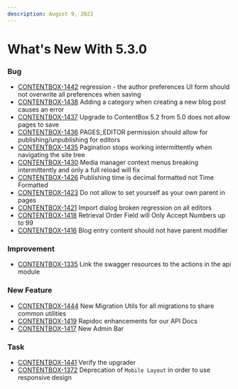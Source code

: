 ```yaml
---
description: August 9, 2022
---
```


# What's New With 5.3.0

### Bug

* [CONTENTBOX-1442](https://ortussolutions.atlassian.net/browse/CONTENTBOX-1442) regression - the author preferences UI form should not overwrite all preferences when saving
* [CONTENTBOX-1438](https://ortussolutions.atlassian.net/browse/CONTENTBOX-1438) Adding a category when creating a new blog post causes an error
* [CONTENTBOX-1437](https://ortussolutions.atlassian.net/browse/CONTENTBOX-1437) Upgrade to ContentBox 5.2 from 5.0 does not allow pages to save
* [CONTENTBOX-1436](https://ortussolutions.atlassian.net/browse/CONTENTBOX-1436) PAGES\_EDITOR permission should allow for publishing/unpublishing for editors
* [CONTENTBOX-1435](https://ortussolutions.atlassian.net/browse/CONTENTBOX-1435) Pagination stops working intermittently when navigating the site tree
* [CONTENTBOX-1430](https://ortussolutions.atlassian.net/browse/CONTENTBOX-1430) Media manager context menus breaking intermittently and only a full reload will fix
* [CONTENTBOX-1426](https://ortussolutions.atlassian.net/browse/CONTENTBOX-1426) Publishing time is decimal formatted not Time Formatted
* [CONTENTBOX-1423](https://ortussolutions.atlassian.net/browse/CONTENTBOX-1423) Do not allow to set yourself as your own parent in pages
* [CONTENTBOX-1421](https://ortussolutions.atlassian.net/browse/CONTENTBOX-1421) Import dialog broken regression on all editors
* [CONTENTBOX-1418](https://ortussolutions.atlassian.net/browse/CONTENTBOX-1418) Retrieval Order Field will Only Accept Numbers up to 99
* [CONTENTBOX-1416](https://ortussolutions.atlassian.net/browse/CONTENTBOX-1416) Blog entry content should not have parent modifier

### Improvement

* [CONTENTBOX-1335](https://ortussolutions.atlassian.net/browse/CONTENTBOX-1335) Link the swagger resources to the actions in the api module

### New Feature

* [CONTENTBOX-1444](https://ortussolutions.atlassian.net/browse/CONTENTBOX-1444) New Migration Utils for all migrations to share common utilities
* [CONTENTBOX-1419](https://ortussolutions.atlassian.net/browse/CONTENTBOX-1419) Rapidoc enhancements for our API Docs
* [CONTENTBOX-1417](https://ortussolutions.atlassian.net/browse/CONTENTBOX-1417) New Admin Bar

### Task

* [CONTENTBOX-1441](https://ortussolutions.atlassian.net/browse/CONTENTBOX-1441) Verify the upgrader
* [CONTENTBOX-1372](https://ortussolutions.atlassian.net/browse/CONTENTBOX-1372) Deprecation of `Mobile Layout` in order to use responsive design
